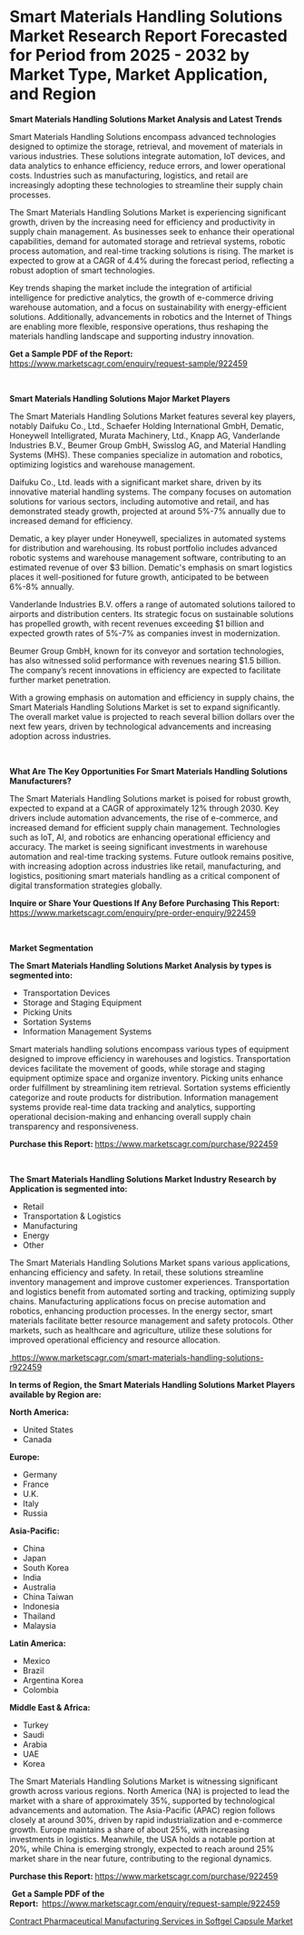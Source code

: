 <p><h1>Smart Materials Handling Solutions Market Research Report Forecasted for Period from 2025 -  2032 by Market Type, Market Application, and Region</h1></p><p><strong>Smart Materials Handling Solutions Market Analysis and Latest Trends</strong></p>
<p><p>Smart Materials Handling Solutions encompass advanced technologies designed to optimize the storage, retrieval, and movement of materials in various industries. These solutions integrate automation, IoT devices, and data analytics to enhance efficiency, reduce errors, and lower operational costs. Industries such as manufacturing, logistics, and retail are increasingly adopting these technologies to streamline their supply chain processes.</p><p>The Smart Materials Handling Solutions Market is experiencing significant growth, driven by the increasing need for efficiency and productivity in supply chain management. As businesses seek to enhance their operational capabilities, demand for automated storage and retrieval systems, robotic process automation, and real-time tracking solutions is rising. The market is expected to grow at a CAGR of 4.4% during the forecast period, reflecting a robust adoption of smart technologies.</p><p>Key trends shaping the market include the integration of artificial intelligence for predictive analytics, the growth of e-commerce driving warehouse automation, and a focus on sustainability with energy-efficient solutions. Additionally, advancements in robotics and the Internet of Things are enabling more flexible, responsive operations, thus reshaping the materials handling landscape and supporting industry innovation.</p></p>
<p><strong>Get a Sample PDF of the Report:&nbsp;</strong> <a href="https://www.marketscagr.com/enquiry/request-sample/922459?utm_campaign=2471&utm_medium=2&utm_source=Github&utm_content=ia&utm_term=07032025&utm_id=smart-materials-handling-solutions">https://www.marketscagr.com/enquiry/request-sample/922459</a></p>
<p>&nbsp;</p>
<p><strong>Smart Materials Handling Solutions Major Market Players</strong></p>
<p><p>The Smart Materials Handling Solutions Market features several key players, notably Daifuku Co., Ltd., Schaefer Holding International GmbH, Dematic, Honeywell Intelligrated, Murata Machinery, Ltd., Knapp AG, Vanderlande Industries B.V., Beumer Group GmbH, Swisslog AG, and Material Handling Systems (MHS). These companies specialize in automation and robotics, optimizing logistics and warehouse management.</p><p>Daifuku Co., Ltd. leads with a significant market share, driven by its innovative material handling systems. The company focuses on automation solutions for various sectors, including automotive and retail, and has demonstrated steady growth, projected at around 5%-7% annually due to increased demand for efficiency.</p><p>Dematic, a key player under Honeywell, specializes in automated systems for distribution and warehousing. Its robust portfolio includes advanced robotic systems and warehouse management software, contributing to an estimated revenue of over $3 billion. Dematic's emphasis on smart logistics places it well-positioned for future growth, anticipated to be between 6%-8% annually.</p><p>Vanderlande Industries B.V. offers a range of automated solutions tailored to airports and distribution centers. Its strategic focus on sustainable solutions has propelled growth, with recent revenues exceeding $1 billion and expected growth rates of 5%-7% as companies invest in modernization.</p><p>Beumer Group GmbH, known for its conveyor and sortation technologies, has also witnessed solid performance with revenues nearing $1.5 billion. The company’s recent innovations in efficiency are expected to facilitate further market penetration.</p><p>With a growing emphasis on automation and efficiency in supply chains, the Smart Materials Handling Solutions Market is set to expand significantly. The overall market value is projected to reach several billion dollars over the next few years, driven by technological advancements and increasing adoption across industries.</p></p>
<p>&nbsp;</p>
<p><strong>What Are The Key Opportunities For Smart Materials Handling Solutions Manufacturers?</strong></p>
<p><p>The Smart Materials Handling Solutions market is poised for robust growth, expected to expand at a CAGR of approximately 12% through 2030. Key drivers include automation advancements, the rise of e-commerce, and increased demand for efficient supply chain management. Technologies such as IoT, AI, and robotics are enhancing operational efficiency and accuracy. The market is seeing significant investments in warehouse automation and real-time tracking systems. Future outlook remains positive, with increasing adoption across industries like retail, manufacturing, and logistics, positioning smart materials handling as a critical component of digital transformation strategies globally.</p></p>
<p><strong>Inquire or Share Your Questions If Any Before Purchasing This Report:</strong> <a href="https://www.marketscagr.com/enquiry/pre-order-enquiry/922459?utm_campaign=2471&utm_medium=2&utm_source=Github&utm_content=ia&utm_term=07032025&utm_id=smart-materials-handling-solutions">https://www.marketscagr.com/enquiry/pre-order-enquiry/922459</a></p>
<p>&nbsp;</p>
<p><strong>Market Segmentation</strong></p>
<p><strong>The Smart Materials Handling Solutions Market Analysis by types is segmented into:</strong></p>
<p><ul><li>Transportation Devices</li><li>Storage and Staging Equipment</li><li>Picking Units</li><li>Sortation Systems</li><li>Information Management Systems</li></ul></p>
<p><p>Smart materials handling solutions encompass various types of equipment designed to improve efficiency in warehouses and logistics. Transportation devices facilitate the movement of goods, while storage and staging equipment optimize space and organize inventory. Picking units enhance order fulfillment by streamlining item retrieval. Sortation systems efficiently categorize and route products for distribution. Information management systems provide real-time data tracking and analytics, supporting operational decision-making and enhancing overall supply chain transparency and responsiveness.</p></p>
<p><strong>Purchase this Report:&nbsp;</strong><a href="https://www.marketscagr.com/purchase/922459?utm_campaign=2471&utm_medium=2&utm_source=Github&utm_content=ia&utm_term=07032025&utm_id=smart-materials-handling-solutions">https://www.marketscagr.com/purchase/922459</a></p>
<p>&nbsp;</p>
<p><strong>The Smart Materials Handling Solutions Market Industry Research by Application is segmented into:</strong></p>
<p><ul><li>Retail</li><li>Transportation & Logistics</li><li>Manufacturing</li><li>Energy</li><li>Other</li></ul></p>
<p><p>The Smart Materials Handling Solutions Market spans various applications, enhancing efficiency and safety. In retail, these solutions streamline inventory management and improve customer experiences. Transportation and logistics benefit from automated sorting and tracking, optimizing supply chains. Manufacturing applications focus on precise automation and robotics, enhancing production processes. In the energy sector, smart materials facilitate better resource management and safety protocols. Other markets, such as healthcare and agriculture, utilize these solutions for improved operational efficiency and resource allocation.</p></p>
<p><a href="https://www.marketscagr.com/smart-materials-handling-solutions-r922459?utm_campaign=2471&utm_medium=2&utm_source=Github&utm_content=ia&utm_term=07032025&utm_id=smart-materials-handling-solutions">&nbsp;https://www.marketscagr.com/smart-materials-handling-solutions-r922459</a></p>
<p><strong>In terms of Region, the Smart Materials Handling Solutions Market Players available by Region are:</strong></p>
<p>
    <p> <strong> North America: </strong>
        <ul>
            <li>United States</li>
            <li>Canada</li>
        </ul>
        </p> 
    <p> <strong> Europe: </strong>
        <ul>
            <li>Germany</li>
            <li>France</li>
            <li>U.K.</li>
            <li>Italy</li>
            <li>Russia</li>
        </ul>
        </p> 
    <p> <strong> Asia-Pacific: </strong>
        <ul>
            <li>China</li>
            <li>Japan</li>
            <li>South Korea</li>
            <li>India</li>
            <li>Australia</li>
            <li>China Taiwan</li>
            <li>Indonesia</li>
            <li>Thailand</li>
            <li>Malaysia</li>
        </ul>
        </p> 
    <p> <strong> Latin America: </strong>
        <ul>
            <li>Mexico</li>
            <li>Brazil</li>
            <li>Argentina Korea</li>
            <li>Colombia</li>
        </ul>
        </p> 
    <p> <strong> Middle East & Africa: </strong>
        <ul>
            <li>Turkey</li>
            <li>Saudi</li>
            <li>Arabia</li>
            <li>UAE</li>
            <li>Korea</li>
        </ul>
    </p>
    </p>
<p><p>The Smart Materials Handling Solutions Market is witnessing significant growth across various regions. North America (NA) is projected to lead the market with a share of approximately 35%, supported by technological advancements and automation. The Asia-Pacific (APAC) region follows closely at around 30%, driven by rapid industrialization and e-commerce growth. Europe maintains a share of about 25%, with increasing investments in logistics. Meanwhile, the USA holds a notable portion at 20%, while China is emerging strongly, expected to reach around 25% market share in the near future, contributing to the regional dynamics.</p></p>
<p><strong>Purchase this Report: </strong><a href="https://www.marketscagr.com/purchase/922459?utm_campaign=2471&utm_medium=2&utm_source=Github&utm_content=ia&utm_term=07032025&utm_id=smart-materials-handling-solutions">https://www.marketscagr.com/purchase/922459</a></p>
<p>&nbsp;<strong>Get a Sample PDF of the Report:&nbsp;&nbsp;</strong><a href="https://www.marketscagr.com/enquiry/request-sample/922459?utm_campaign=2471&utm_medium=2&utm_source=Github&utm_content=ia&utm_term=07032025&utm_id=smart-materials-handling-solutions">https://www.marketscagr.com/enquiry/request-sample/922459</a></p>
<p><strong></strong></p>
<p><p><a href="https://github.com/suleimannichelle7/Market-Research-Report-List-1/blob/main/contract-pharmaceutical-manufacturing-services-in-softgel-capsule-market.md?utm_campaign=2471&utm_medium=2&utm_source=Github&utm_content=ia&utm_term=07032025&utm_id=smart-materials-handling-solutions">Contract Pharmaceutical Manufacturing Services in Softgel Capsule Market</a></p></p>